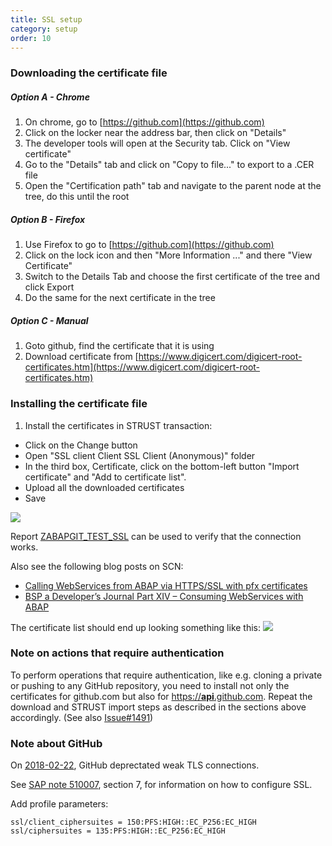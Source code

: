 ```yaml
---
title: SSL setup
category: setup
order: 10
---
```


### Downloading the certificate file

##### Option A - Chrome #####
1. On chrome, go to [https://github.com](https://github.com)
2. Click on the locker near the address bar, then click on "Details"
3. The developer tools will open at the Security tab. Click on "View certificate"
4. Go to the "Details" tab and click on "Copy to file..." to export to a .CER file
5. Open the "Certification path" tab and navigate to the parent node at the tree, do this until the root

##### Option B - Firefox #####
1. Use Firefox to go to [https://github.com](https://github.com)
2. Click on the lock icon and then "More Information ..." and there "View Certificate"
3. Switch to the Details Tab and choose the first certificate of the tree and click Export
4. Do the same for the next certificate in the tree

##### Option C - Manual #####
1. Goto github, find the certificate that it is using
2. Download certificate from [https://www.digicert.com/digicert-root-certificates.htm](https://www.digicert.com/digicert-root-certificates.htm)

### Installing the certificate file

1. Install the certificates in STRUST transaction:
* Click on the Change button
* Open "SSL client Client SSL Client (Anonymous)" folder
* In the third box, Certificate, click on the bottom-left button "Import certificate" and "Add to certificate list".
* Upload all the downloaded certificates
* Save

![](img/strust1.png)

Report [ZABAPGIT_TEST_SSL](./other-test-ssl.html) can be used to verify that the connection works.

Also see the following blog posts on SCN:
* [Calling WebServices from ABAP via HTTPS/SSL with pfx certificates](http://scn.sap.com/people/jens.gleichmann/blog/2008/10/31/calling-webservices-from-abap-via-httpsssl-with-pfx-certificates)
* [BSP a Developer’s Journal Part XIV – Consuming WebServices with ABAP](http://scn.sap.com/people/thomas.jung/blog/2004/11/17/bsp-a-developers-journal-part-xiv--consuming-webservices-with-abap)

The certificate list should end up looking something like this:
![](img/strust.png)

### Note on actions that require authentication
To perform operations that require authentication, like e.g. cloning a private or pushing to any GitHub repository, you need to install not only the certificates for github.com but also for [https://**api**.github.com](https://api.github.com). Repeat the download and STRUST import steps as described in the sections above accordingly. (See also [Issue#1491](https://github.com/larshp/abapGit/issues/1491))

### Note about GitHub
On [2018-02-22](https://githubengineering.com/crypto-removal-notice/), GitHub deprectated weak TLS connections.

See [SAP note 510007](https://launchpad.support.sap.com/#/notes/510007), section 7, for information on how to configure SSL.

Add profile parameters:
```
ssl/client_ciphersuites = 150:PFS:HIGH::EC_P256:EC_HIGH
ssl/ciphersuites = 135:PFS:HIGH::EC_P256:EC_HIGH
```
